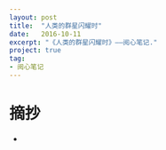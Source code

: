 ```yaml
---
layout: post
title:  "人类的群星闪耀时"
date:   2016-10-11
excerpt: "《人类的群星闪耀时》——阅心笔记."
project: true
tag:
- 阅心笔记 
---
```


# 摘抄

* 
